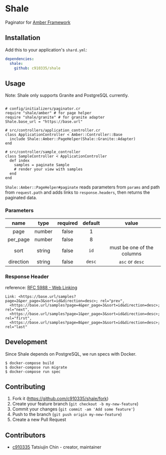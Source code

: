 # Shale

Paginator for [Amber Framework](https://github.com/amberframework/amber)

## Installation

Add this to your application's `shard.yml`:

```yaml
dependencies:
  shale:
    github: c910335/shale
```

## Usage

Note: Shale only supports Granite and PostgreSQL currently.

```crystal

# config/initializers/paginator.cr
require "shale/amber" # for page helper
require "shale/granite" # for granite adapter
Shale.base_url = "https://base.url"

# src/controllers/application_controller.cr
class ApplicationController < Amber::Controller::Base
  include Shale::Amber::PageHelper(Shale::Granite::Adapter)
end

# src/controller/sample_controller
class SampleController < ApplicationController
  def index
    samples = paginate Sample
    # render your view with samples
  end
end
```

`Shale::Amber::PageHelper#paginate` reads parameters from `params` and path from `request.path` and adds links to `response.headers`, then returns the paginated data.

### Parameters

| name | type | required | default | value |
|:-:|:-:|:-:|:-:|:-:|
| page | number | false | 1 |
| per_page | number | false | 8 |
| sort | string | false | `id` | must be one of the columns |
| direction | string | false | `desc` | `asc` or `desc` |

### Response Header

reference: [RFC 5988 - Web Linking](https://tools.ietf.org/html/rfc5988)

```
Link: <https://base.url/samples?page=2&per_page=3&sort=id&direction=desc>; rel="prev",
  <https://base.url/samples?page=4&per_page=3&sort=id&direction=desc>; rel="next",
  <https://base.url/samples?page=1&per_page=3&sort=id&direction=desc>; rel="first",
  <https://base.url/samples?page=8&per_page=3&sort=id&direction=desc>; rel="last"
```

## Development

Since Shale depends on PostgreSQL, we run specs with Docker.

```
$ docker-compose build
$ docker-compose run migrate
$ docker-compose run spec
```

## Contributing

1. Fork it (<https://github.com/c910335/shale/fork>)
2. Create your feature branch (`git checkout -b my-new-feature`)
3. Commit your changes (`git commit -am 'Add some feature'`)
4. Push to the branch (`git push origin my-new-feature`)
5. Create a new Pull Request

## Contributors

- [c910335](https://github.com/c910335) Tatsiujin Chin - creator, maintainer
